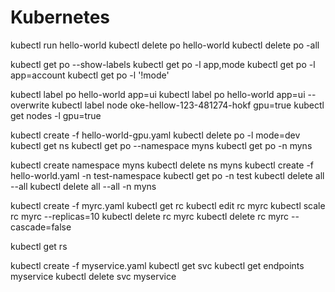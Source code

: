 
# Kubernetes

kubectl run hello-world
kubectl delete po hello-world
kubectl delete po -all

kubectl get po --show-labels
kubectl get po -l app,mode
kubectl get po -l app=account
kubectl get po -l '!mode'

kubectl label po hello-world app=ui
kubectl label po hello-world app=ui --overwrite
kubectl label node oke-hellow-123-481274-hokf gpu=true
kubectl get nodes -l gpu=true

kubectl create -f hello-world-gpu.yaml
kubectl delete po -l mode=dev
kubectl get ns
kubectl get po --namespace myns
kubectl get po -n myns

kubectl create namespace myns
kubectl delete ns myns
kubectl create -f hello-world.yaml -n test-namespace
kubectl get po -n test
kubectl delete all --all
kubectl delete all --all -n myns

kubectl create -f myrc.yaml
kubectl get rc
kubectl edit rc myrc
kubectl scale rc myrc --replicas=10
kubectl delete rc myrc
kubectl delete rc myrc --cascade=false


kubectl get rs

kubectl create -f myservice.yaml
kubectl get svc
kubectl get endpoints myservice
kubectl delete svc myservice

